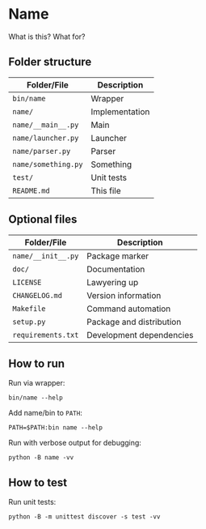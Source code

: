 Name
====

What is this?
What for?


Folder structure
----------------

| Folder/File         | Description     |
| ------------------- | --------------- |
| `bin/name`          | Wrapper         |
| `name/`             | Implementation  |
| `name/__main__.py`  | Main            |
| `name/launcher.py`  | Launcher        |
| `name/parser.py`    | Parser          |
| `name/something.py` | Something       |
| `test/`             | Unit tests      |
| `README.md`         | This file       |


Optional files
--------------

| Folder/File         | Description              |
| ------------------- | ------------------------ |
| `name/__init__.py`  | Package marker           |
| `doc/`              | Documentation            |
| `LICENSE`           | Lawyering up             |
| `CHANGELOG.md`      | Version information      |
| `Makefile`          | Command automation       |
| `setup.py`          | Package and distribution |
| `requirements.txt`  | Development dependencies |


How to run
----------

Run via wrapper:

    bin/name --help

Add name/bin to `PATH`:

    PATH=$PATH:bin name --help

Run with verbose output for debugging:

    python -B name -vv


How to test
-----------

Run unit tests:

    python -B -m unittest discover -s test -vv
